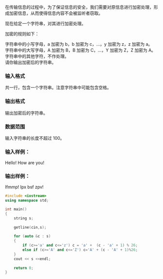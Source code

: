 在传输信息的过程中，为了保证信息的安全，我们需要对原信息进行加密处理，形成加密信息，从而使得信息内容不会被监听者窃取。

现在给定一个字符串，对其进行加密处理。

加密的规则如下：

字符串中的小写字母，a 加密为 b，b 加密为 c，…，y 加密为 z，z 加密为 a。  
字符串中的大写字母，A 加密为 B，B 加密为 C，…，Y 加密为 Z，Z 加密为 A。  
字符串中的其他字符，不作处理。  
请你输出加密后的字符串。  

### 输入格式
共一行，包含一个字符串。注意字符串中可能包含空格。

### 输出格式
输出加密后的字符串。

### 数据范围
输入字符串的长度不超过 100。

### 输入样例：
Hello! How are you!
### 输出样例：
Ifmmp! Ipx bsf zpv!

```c++
#include <iostream>
using namespace std;

int main()
{
    string s;
    
    getline(cin,s);
    
    for (auto &c : s)
    {
        if (c>='a' and c<='z') c = 'a' +  (c - 'a' + 1) % 26;
        else if (c>='A' and c<='Z') c='A' + (c - 'A' + 1)%26;
    }
    cout << s <<endl;
    
    return 0;
}
```
